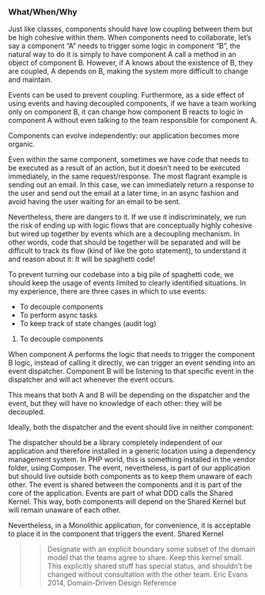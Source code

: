 
### What/When/Why
Just like classes, components should have low coupling between them but be high cohesive within them. When components need to collaborate, 
let’s say a component “A” needs to trigger some logic in component “B”, the natural way to do it is simply to have component A call a 
method in an object of component B. However, if A knows about the existence of B, they are coupled, A depends on B, making the system more 
difficult to change and maintain. 

Events can be used to prevent coupling. Furthermore, as a side effect of using events and having decoupled components, if we have a team
working only on component B, it can change how component B reacts to logic in component A without even talking to the team responsible 
for component A. 

Components can evolve independently: our application becomes more organic.

Even within the same component, sometimes we have code that needs to be executed as a result of an action, but it doesn’t need to be 
executed immediately, in the same request/response. The most flagrant example is sending out an email. In this case, we can immediately 
return a response to the user and send out the email at a later time, in an async fashion and avoid having the user waiting for an email 
to be sent.

Nevertheless, there are dangers to it. If we use it indiscriminately, we run the risk of ending up with logic flows that are conceptually
highly cohesive but wired up together by events which are a decoupling mechanism. In other words, code that should be together will be 
separated and will be difficult to track its flow (kind of like the goto statement), to understand it and reason about it: It will be 
spaghetti code!

To prevent turning our codebase into a big pile of spaghetti code, we should keep the usage of events limited to clearly identified 
situations. In my experience, there are three cases in which to use events:

- To decouple components
- To perform async tasks
- To keep track of state changes (audit log)

1. To decouple components

When component A performs the logic that needs to trigger the component B logic, instead of calling it directly, we can trigger an event
sending into an event dispatcher. Component B will be listening to that specific event in the dispatcher and will act whenever the event
occurs.

This means that both A and B will be depending on the dispatcher and the event, but they will have no knowledge of each other: they will
be decoupled.

Ideally, both the dispatcher and the event should live in neither component:

The dispatcher should be a library completely independent of our application and therefore installed in a generic location using a dependency
management system. In PHP world, this is something installed in the vendor folder, using Composer.
The event, nevertheless, is part of our application but should live outside both components as to keep them unaware of each other. The 
event is shared between the components and it is part of the core of the application. Events are part of what DDD calls the Shared 
Kernel. This way, both components will depend on the Shared Kernel but will remain unaware of each other.

Nevertheless, in a Monolithic application, for convenience, it is acceptable to place it in the component that triggers the event.
Shared Kernel

>> Designate with an explicit boundary some subset of the domain model that the teams agree to share. Keep this kernel small. This 
explicitly shared stuff has special status, and shouldn’t be changed without consultation with the other team.
Eric Evans 2014, Domain-Driven Design Reference
